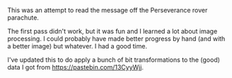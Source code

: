 
This was an attempt to read the message off the Perseverance rover parachute.


The first pass didn't work, but it was fun and I learned a lot about image processing.
I could probably have made better progress by hand (and with a better image) but whatever. I had a good time.

I've updated this to do apply a bunch of bit transformations to the (good) data I got from https://pastebin.com/13CyyWjj.

